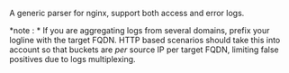 A generic parser for nginx, support both access and error logs.


*note : * If you are aggregating logs from several domains, prefix your logline with the target FQDN. HTTP based scenarios should take this into account so that buckets are _per_ source IP per target FQDN, limiting false positives due to logs multiplexing.

